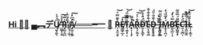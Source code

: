 ### [Hi 👋](https://youtu.be/I6FmwBPDT-w)[🐻](https://youtu.be/zCBNwGHPZ2M) [▄︻デŲ̸̱͓͈̖̈́́͗̚ ̶̫͇̩̜͈̓̇̇̽͠R̴̡͖̝̼̪̾̅͗͘̕ ̸͚͓͔̲̜́̈́̈̈͛A̸̡͖̹̱̮̓͆̓̚͠═══━一](https://www.spreadshirt.it/shop/design/pecore+ovini+maglietta+uomo-D5a044da35fd3e420663b9821?sellable=vp_wQvgB2NLpdT9DMeVzxLw-6-7_T6A4PA5835PT17X50Y47D141095363W21132H19811PA5835PT17X58Y246B0%3A0%3A207%3A28W207%7CF50%3A109S424AMCxFFFFFFY28X103TYou+R+a+SHEEP%7C) [🐑](https://youtu.be/JgFgnXtF9Cc) [R̶͎͙̼̠̥̀͌̿͑͝E̸͇̻̣̲̦̓̕̕͠͝T̵͉̯͙̩͕̏̿͊̈́͝A̶̢͕͎͓̗̔̃̈͘̚R̶̢̦͍̫͙͋͗̍͝͝D̵̛͍̹̖͚̩͆́̊̒É̴̼͙͍͉̰͒͋̐͋D̵̡̥̥͙̬͗̐̎͐̈́ ̶̢̛̗̤̙̰̈̄̆̔I̶͎̱̗̗͚͒͗̈̋̿Ḿ̷̧̞̟̪͔̒̋̈́̒B̴̛͖̖̪̹̘̿́̓́E̶̡̳̱͙̩̋̈́̿̄̃C̵̛͍͔̼̪͎̈́̒͠͝I̶͓̭̼̱̱̾́̅̔̀L̵͎͎̦͚͔̇͒̈́̔͝](https://youtu.be/VTR-kfr0PUc)


